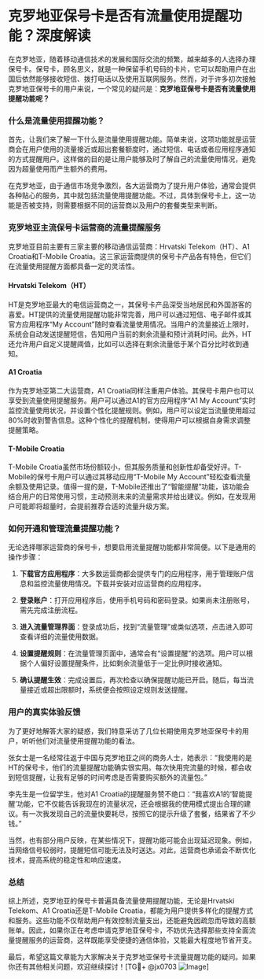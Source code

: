 # 克罗地亚保号卡是否有流量使用提醒功能？深度解读

在克罗地亚，随着移动通信技术的发展和国际交流的频繁，越来越多的人选择办理保号卡。保号卡，顾名思义，就是一种保留手机号码的卡片，它可以帮助用户在出国后依然能够接收短信、拨打电话以及使用互联网服务。然而，对于许多初次接触克罗地亚保号卡的用户来说，一个常见的疑问是：**克罗地亚保号卡是否有流量使用提醒功能呢？**

### 什么是流量使用提醒功能？

首先，让我们来了解一下什么是流量使用提醒功能。简单来说，这项功能就是运营商会在用户使用的流量接近或超出套餐额度时，通过短信、电话或者应用程序通知的方式提醒用户。这样做的目的是让用户能够及时了解自己的流量使用情况，避免因为超量使用而产生额外的费用。

在克罗地亚，由于通信市场竞争激烈，各大运营商为了提升用户体验，通常会提供各种贴心的服务，其中就包括流量使用提醒功能。不过，具体到保号卡上，这一功能是否被支持，则需要根据不同的运营商以及用户的套餐类型来判断。

### 克罗地亚主流保号卡运营商的流量提醒服务

克罗地亚目前主要有三家主要的移动通信运营商：Hrvatski Telekom（HT）、A1 Croatia和T-Mobile Croatia。这三家运营商提供的保号卡产品各有特色，但它们在流量使用提醒方面都具备一定的灵活性。

#### Hrvatski Telekom（HT）
HT是克罗地亚最大的电信运营商之一，其保号卡产品深受当地居民和外国游客的喜爱。HT提供的流量使用提醒功能非常完善，用户可以通过短信、电子邮件或其官方应用程序“My Account”随时查看流量使用情况。当用户的流量接近上限时，系统会自动发送提醒短信，告知用户当前的剩余流量和预计消耗时间。此外，HT还允许用户自定义提醒阈值，比如可以选择在剩余流量低于某个百分比时收到通知。

#### A1 Croatia
作为克罗地亚第二大运营商，A1 Croatia同样注重用户体验。其保号卡用户也可以享受到流量使用提醒服务。用户可以通过A1的官方应用程序“A1 My Account”实时监控流量使用状况，并设置个性化提醒规则。例如，用户可以设定当流量使用超过80%时收到警告信息。这种个性化的提醒机制，使得用户可以根据自身需求调整提醒策略。

#### T-Mobile Croatia
T-Mobile Croatia虽然市场份额较小，但其服务质量和创新性却备受好评。T-Mobile的保号卡用户可以通过其移动应用“T-Mobile My Account”轻松查看流量余额及使用记录。值得一提的是，T-Mobile还推出了“智能提醒”功能，该功能会结合用户的日常使用习惯，主动预测未来的流量需求并给出建议。例如，在发现用户可能即将超量时，会提前推荐合适的流量升级方案。

### 如何开通和管理流量提醒功能？

无论选择哪家运营商的保号卡，想要启用流量提醒功能都非常简便。以下是通用的操作步骤：

1. **下载官方应用程序**：大多数运营商都会提供专门的应用程序，用于管理账户信息和监控流量使用情况。下载并安装对应运营商的应用程序。
   
2. **登录账户**：打开应用程序后，使用手机号码和密码登录。如果尚未注册账号，需先完成注册流程。

3. **进入流量管理界面**：登录成功后，找到“流量管理”或类似选项，点击进入即可查看详细的流量使用数据。

4. **设置提醒规则**：在流量管理页面中，通常会有“设置提醒”的选项。用户可以根据个人偏好设置提醒条件，比如剩余流量低于一定比例时接收通知。

5. **确认提醒生效**：完成设置后，再次检查以确保提醒功能已开启。随后，每当流量接近或超出限额时，系统便会按照设定规则发送提醒。

### 用户的真实体验反馈

为了更好地解答大家的疑惑，我们特意采访了几位长期使用克罗地亚保号卡的用户，听听他们对流量使用提醒功能的看法。

张女士是一名经常往返于中国与克罗地亚之间的商务人士，她表示：“我使用的是HT的保号卡，他们的流量提醒功能确实很实用。每次快用完流量的时候，都会收到短信提醒，让我有足够的时间考虑是否需要购买额外的流量包。”

李先生是一位留学生，他对A1 Croatia的提醒服务赞不绝口：“我喜欢A1的‘智能提醒’功能，它不仅能告诉我现在的流量状况，还会根据我的使用模式提出合理的建议。有一次我发现自己的流量快要耗尽，按照它的提示升级了套餐，结果省了不少钱。”

当然，也有部分用户反映，在某些情况下，提醒功能可能会出现延迟现象。例如，当网络信号较弱时，提醒短信可能无法及时送达。对此，运营商也承诺会不断优化技术，提高系统的稳定性和响应速度。

### 总结

综上所述，克罗地亚的保号卡普遍具备流量使用提醒功能，无论是Hrvatski Telekom、A1 Croatia还是T-Mobile Croatia，都能为用户提供多样化的提醒方式和服务。这些功能不仅帮助用户有效控制流量支出，还能避免因疏忽而导致的高额账单。因此，如果你正在考虑申请克罗地亚保号卡，不妨优先选择那些支持全面流量提醒服务的运营商，这样既能享受便捷的通信体验，又能最大程度地节省开支。

最后，希望这篇文章能为大家解决关于克罗地亚保号卡流量提醒功能的疑问。如果你还有其他相关问题，欢迎继续探讨！[TG💪+ @jx0703 ![Image](https://github.com/user-attachments/assets/dbca1d08-cadb-493c-b0ec-ad6f7a83f270)]